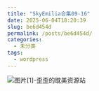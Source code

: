 ```yaml
---
title: "SkyEmilia合集09-16"
date: 2025-06-04T18:20:39
slug: be6d454d
permalink: /posts/be6d454d/
categories:
  - 未分类
tags:
  - wordpress
---
```


![图片[1]-歪歪的耽美资源站](/images/wp/be6d454d-890eb65f.jpg)
